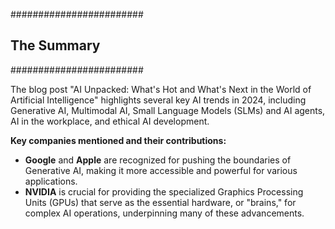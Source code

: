 ########################
## The Summary
########################

The blog post "AI Unpacked: What's Hot and What's Next in the World of Artificial Intelligence" highlights several key AI trends in 2024, including Generative AI, Multimodal AI, Small Language Models (SLMs) and AI agents, AI in the workplace, and ethical AI development.

**Key companies mentioned and their contributions:**
*   **Google** and **Apple** are recognized for pushing the boundaries of Generative AI, making it more accessible and powerful for various applications.
*   **NVIDIA** is crucial for providing the specialized Graphics Processing Units (GPUs) that serve as the essential hardware, or "brains," for complex AI operations, underpinning many of these advancements.
